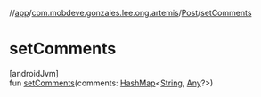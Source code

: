 //[app](../../../index.md)/[com.mobdeve.gonzales.lee.ong.artemis](../index.md)/[Post](index.md)/[setComments](set-comments.md)

# setComments

[androidJvm]\
fun [setComments](set-comments.md)(comments: [HashMap](https://kotlinlang.org/api/latest/jvm/stdlib/kotlin.collections/-hash-map/index.html)<[String](https://kotlinlang.org/api/latest/jvm/stdlib/kotlin/-string/index.html), [Any](https://kotlinlang.org/api/latest/jvm/stdlib/kotlin/-any/index.html)?>)
